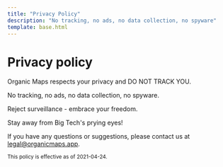 ```yaml
---
title: "Privacy Policy"
description: "No tracking, no ads, no data collection, no spyware"
template: base.html
---
```


# Privacy policy

Organic Maps respects your privacy and DO NOT TRACK YOU.

No tracking, no ads, no data collection, no spyware.

Reject surveillance - embrace your freedom.

Stay away from Big Tech's prying eyes!

If you have any questions or suggestions, please contact us at
[legal@organicmaps.app](mailto:legal@organicmaps.app).

<sub>This policy is effective as of 2021-04-24.</sub>
